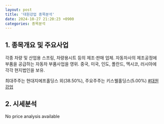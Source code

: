 ```yaml
---
layout: post
title: '대원강업 종목분석'
date: 2024-10-27 21:20:23 +0900
categories: 종목분석
---
```


## 1. 종목개요 및 주요사업

각종 차량 및 산업용 스프링, 차량용시트 등의 제조·판매 업체. 자동차사의 제조공정에 부품을 공급하는 자동차 부품사업을 영위. 중국, 미국, 인도, 폴란드, 멕시코, 러시아에 각각 현지법인을 보유. 

최대주주는 현대지에프홀딩스 외(38.50%), 주요주주는 키스웰홀딩스(5.00%)
[#대원강업](#)

## 2. 시세분석

No price analysis available
